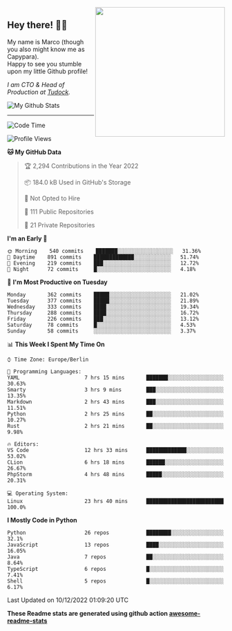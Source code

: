<img src="https://capypara.de/para_logo.png?a=13" align="right" width="300">

## Hey there! 👋🙃
My name is Marco (though you also might know me as Capypara).  
Happy to see you stumble upon my little Github profile!

*I am CTO & Head of Production at <a href="http://tudock.de">Tudock</a>.*


![My Github Stats](https://github-readme-stats.vercel.app/api?username=theCapypara&show_icons=true&title_color=8ea106&text_color=ffffff&icon_color=8ea106&bg_color=2F343F&hide_border=1)

---
<!--START_SECTION:waka-->
![Code Time](http://img.shields.io/badge/Code%20Time-1%2C961%20hrs%2021%20mins-blue)

![Profile Views](http://img.shields.io/badge/Profile%20Views-0-blue)

**🐱 My GitHub Data** 

> 🏆 2,294 Contributions in the Year 2022
 > 
> 📦 184.0 kB Used in GitHub's Storage 
 > 
> 🚫 Not Opted to Hire
 > 
> 📜 111 Public Repositories 
 > 
> 🔑 21 Private Repositories  
 > 
**I'm an Early 🐤** 

```text
🌞 Morning    540 commits    ███████░░░░░░░░░░░░░░░░░░   31.36% 
🌆 Daytime    891 commits    █████████████░░░░░░░░░░░░   51.74% 
🌃 Evening    219 commits    ███░░░░░░░░░░░░░░░░░░░░░░   12.72% 
🌙 Night      72 commits     █░░░░░░░░░░░░░░░░░░░░░░░░   4.18%

```
📅 **I'm Most Productive on Tuesday** 

```text
Monday       362 commits    █████░░░░░░░░░░░░░░░░░░░░   21.02% 
Tuesday      377 commits    █████░░░░░░░░░░░░░░░░░░░░   21.89% 
Wednesday    333 commits    ████░░░░░░░░░░░░░░░░░░░░░   19.34% 
Thursday     288 commits    ████░░░░░░░░░░░░░░░░░░░░░   16.72% 
Friday       226 commits    ███░░░░░░░░░░░░░░░░░░░░░░   13.12% 
Saturday     78 commits     █░░░░░░░░░░░░░░░░░░░░░░░░   4.53% 
Sunday       58 commits     ░░░░░░░░░░░░░░░░░░░░░░░░░   3.37%

```


📊 **This Week I Spent My Time On** 

```text
⌚︎ Time Zone: Europe/Berlin

💬 Programming Languages: 
YAML                     7 hrs 15 mins       ███████░░░░░░░░░░░░░░░░░░   30.63% 
Smarty                   3 hrs 9 mins        ███░░░░░░░░░░░░░░░░░░░░░░   13.35% 
Markdown                 2 hrs 43 mins       ███░░░░░░░░░░░░░░░░░░░░░░   11.51% 
Python                   2 hrs 25 mins       ██░░░░░░░░░░░░░░░░░░░░░░░   10.27% 
Rust                     2 hrs 21 mins       ██░░░░░░░░░░░░░░░░░░░░░░░   9.98%

🔥 Editors: 
VS Code                  12 hrs 33 mins      █████████████░░░░░░░░░░░░   53.02% 
CLion                    6 hrs 18 mins       ██████░░░░░░░░░░░░░░░░░░░   26.67% 
PhpStorm                 4 hrs 48 mins       █████░░░░░░░░░░░░░░░░░░░░   20.31%

💻 Operating System: 
Linux                    23 hrs 40 mins      █████████████████████████   100.0%

```

**I Mostly Code in Python** 

```text
Python                   26 repos            ████████░░░░░░░░░░░░░░░░░   32.1% 
JavaScript               13 repos            ████░░░░░░░░░░░░░░░░░░░░░   16.05% 
Java                     7 repos             ██░░░░░░░░░░░░░░░░░░░░░░░   8.64% 
TypeScript               6 repos             █░░░░░░░░░░░░░░░░░░░░░░░░   7.41% 
Shell                    5 repos             █░░░░░░░░░░░░░░░░░░░░░░░░   6.17%

```



 Last Updated on 10/12/2022 01:09:20 UTC
<!--END_SECTION:waka-->

**These Readme stats are generated using github action [awesome-readme-stats](https://github.com/anmol098/waka-readme-stats)**
